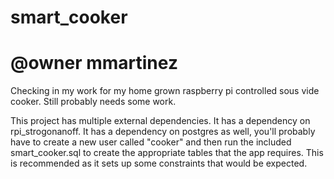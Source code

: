 # smart_cooker
# @owner mmartinez

Checking in my work for my home grown raspberry pi
controlled sous vide cooker. Still probably needs some
work.

This project has multiple external dependencies. It
 has a dependency on rpi_strogonanoff. It has a dependency
on postgres as well, you'll probably have to create a new
user called "cooker" and then run the included 
smart_cooker.sql to create the appropriate tables that 
the app requires. This is recommended as it sets up some
constraints that would be expected.
